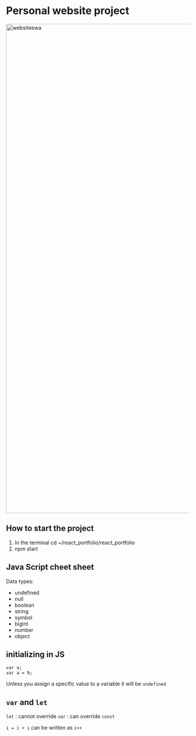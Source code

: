 # Personal website project


<img width="1338" alt="websiteewa" src="https://user-images.githubusercontent.com/79250896/206913495-424e3a18-fc23-4b7e-9455-4575c08f7929.png">


## How to start the project 

1. In the terminal cd ~/react_portfolio/react_portfolio
2. npm start



## Java Script cheet sheet 

Data types:
 - undefined 
 - null
 - boolean 
 - string 
 - symbol 
 - bigint 
 - number 
 - object
 
## initializing in JS

```
var a;
var a = 9;
```

Unless you assign a specific value to a variable it will be `undefined`

## `var` and `let`

`let` : cannot override
`var` : can override
`const`



`i = i + i` can be written as `i++`
